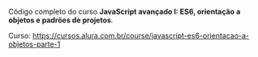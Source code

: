 Código completo do curso **JavaScript avançado I: ES6, orientação a objetos e padrões de projetos**.

Curso: https://cursos.alura.com.br/course/javascript-es6-orientacao-a-objetos-parte-1
